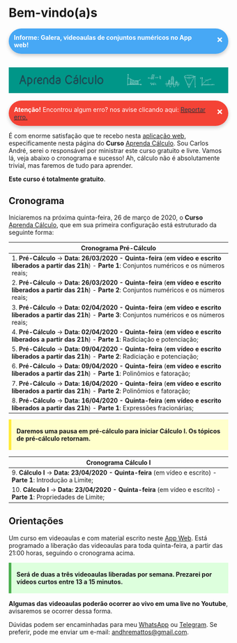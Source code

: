 # **Bem-vindo(a)s**

<style>
p.combinado:first-letter { 
	color: #F5843A; 
	font-size:xx-large; 
}

.button {
  border-radius: 20px;
  background-color: #009688;
  border: none;
  color: #FFFFFF;
  text-align: center;
  font-size: 15px;
  padding: 10px;
  width: 150px;
  transition: all 0.5s;
  cursor: pointer;
  margin: 5px;
}


.button span {
  cursor: pointer;
  display: inline-block;
  position: relative;
  transition: 0.5s;
}

.button span:after {
  content: '\00bb';
  position: absolute;
  opacity: 0;
  top: 0;
  right: -20px;
  transition: 0.5s;
}

.button:hover span {
  padding-right: 25px;
}

.button:hover span:after {
  opacity: 1;
  right: 0;
}	

/** AVISOS **/
.card {
  box-shadow: 0 4px 8px 0 rgba(0,0,0,0.2);
  transition: 0.3s;
  border-radius: 50px;
}

.card:hover {
  box-shadow: 0 8px 16px 0 rgba(0,0,0,0.2);
}

.alert {
  padding: 12px;
  background-color: #f44336;
  color: white;
  border-radius: 50px;
}

.success {
  padding: 12px;
  background-color: #6BBD6E;
  color: white;
  border-radius: 50px;
}

.info {
  padding: 12px;
  background-color: #47A8F5;
  color: white;
  border-radius: 50px;
}

.warning {
  padding: 12px;
  background-color: #FFAA2C;
  color: white;
  border-radius: 50px;
}

.closebtn {
  margin-left: 25px;
  color: white;
  font-weight: bold;
  float: right;
  font-size: 22px;
  line-height: 25px;
  cursor: pointer;
  transition: 0.3s;
}

.closebtn:hover {
  color: black;
}

/** ANOTAÇÕES **/

.atencao {
  background-color: #ffdddd;
  border-left: 6px solid #f44336;
  margin-bottom: 15px;
  padding: 4px 12px;
}

.sucesso {
  background-color: #ddffdd;
  border-left: 6px solid #4CAF50;
  margin-bottom: 15px;
  padding: 4px 12px;
}

.informacao {
  background-color: #e7f3fe;
  border-left: 6px solid #2196F3;
  margin-bottom: 15px;
  padding: 4px 12px;
}


.atento {
  background-color: #ffffcc;
  border-left: 6px solid #ffeb3b;
  margin-bottom: 15px;
  padding: 4px 12px;
}
</style>

<div class="card">
<div class="info">
  <span class="closebtn" onclick="this.parentElement.style.display='none';">&times;</span> 
  <strong>Informe: Galera, videoaulas de conjuntos numéricos no App web!</strong></a>
</div>
</div>

<br>
<!-- AddToAny BEGIN -->
<div class="a2a_kit a2a_kit_size_24 a2a_default_style" style="line-height: 24px;">
<a class="a2a_button_facebook"></a>
<a class="a2a_button_twitter"></a>
<a class="a2a_button_linkedin"></a>
<a class="a2a_button_whatsapp"></a>
<a class="a2a_button_telegram"></a>
<a class="a2a_button_reddit"></a>
</div>
<script async src="https://static.addtoany.com/menu/page.js"></script>
<!-- AddToAny END -->

![](/assets/banner_curso.png)

<div class="card">
<div class="alert">
  <span class="closebtn" onclick="this.parentElement.style.display='none';">&times;</span> 
  <strong>Atenção!</strong> Encontrou algum erro? nos avise clicando aqui: <a href="https://api.whatsapp.com/send?1=pt_BR&phone=5575991940520"><span style="color:#20434F"> Reportar erro.</a>
</div>
</div>



É com enorme satisfação que te recebo nesta [aplicação web](https://www.2dados.com), especificamente nesta página do **Curso** [Aprenda Cálculo](https://www.2dados.com/aprendacalculo). Sou Carlos André, serei o responsável por ministrar este curso gratuito e livre. Vamos lá, veja abaixo o cronograma e sucesso! Ah, cálculo não é absolutamente trivial, mas faremos de tudo para aprender. 

**Este curso é totalmente gratuito**. 

## **Cronograma**

Iniciaremos na próxima quinta-feira, 26 de março de 2020, o **Curso** [Aprenda Cálculo](https://www.2dados.com/aprendacalculo), que em sua primeira configuração está estruturado da seguinte forma: 


| Cronograma Pré-Cálculo |
|------|
| 1. **Pré-Cálculo** -> **Data: 26/03/2020 - Quinta-feira** (**em vídeo e escrito liberados a partir das 21h**) - **Parte 1**: Conjuntos numéricos e os números reais; |
| 2. **Pré-Cálculo** -> **Data: 26/03/2020 - Quinta-feira** (**em vídeo e escrito liberados a partir das 21h**) - **Parte 2**: Conjuntos numéricos e os números reais; |
| 3. **Pré-Cálculo** -> **Data: 02/04/2020 - Quinta-feira** (**em vídeo e escrito liberados a partir das 21h**) - **Parte 3**: Conjuntos numéricos e os números reais; |
| 4. **Pré-Cálculo** -> **Data: 02/04/2020 - Quinta-feira** (**em vídeo e escrito liberados a partir das 21h**) - **Parte 1**: Radiciação e potenciação; |
| 5. **Pré-Cálculo** -> **Data: 09/04/2020 - Quinta-feira** (**em vídeo e escrito liberados a partir das 21h**) - **Parte 2**: Radiciação e potenciação; |
| 6. **Pré-Cálculo** -> **Data: 09/04/2020 - Quinta-feira** (**em vídeo e escrito liberados a partir das 21h**) - **Parte 1**: Polinômios e fatoração; |
| 7. **Pré-Cálculo** -> **Data: 16/04/2020 - Quinta-feira** (**em vídeo e escrito liberados a partir das 21h**) - **Parte 2**: Polinômios e fatoração; |
| 8. **Pré-Cálculo** -> **Data: 16/04/2020 - Quinta-feira** (**em vídeo e escrito liberados a partir das 21h**) - **Parte 1**: Expressões fracionárias; |

<div class="atento">
  <p><strong>Daremos uma pausa em pré-cálculo para iniciar Cálculo I. Os tópicos de pré-cálculo retornam. </strong></p>
</div>

| Cronograma Cálculo I |
|------|
| 9. **Cálculo I** -> **Data: 23/04/2020 - Quinta-feira** (em vídeo e escrito) - **Parte 1**: Introdução a Limite; | 
| 10. **Cálculo I** -> **Data: 23/04/2020 - Quinta-feira** (em vídeo e escrito) - **Parte 1**: Propriedades de Limite; |


## **Orientações**

Um curso em videoaulas e com material escrito neste [App Web](https://www.2dados.com). Está programado a liberação das videoaulas para toda quinta-feira, a partir das 21:00 horas, seguindo o cronograma acima. 

<div class="sucesso">
  <p><strong>Será de duas a três videoaulas liberadas por semana. Prezarei por vídeos curtos entre 13 a 15 minutos. </strong></p>
</div>


**Algumas das videoaulas poderão ocorrer ao vivo em uma live no Youtube**, avisaremos se ocorrer dessa forma.

Dúvidas podem ser encaminhadas para meu [WhatsApp](https://api.whatsapp.com/send?1=pt_BR&phone=5575991940520) ou [Telegram](https://t.me/dhematos). Se preferir, pode me enviar um e-mail: andhremattos@gmail.com.